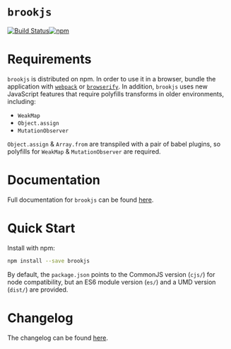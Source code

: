# `brookjs`

[![Build Status](https://travis-ci.org/valtech-nyc/brookjs.svg?branch=master)](https://travis-ci.org/valtech-nyc/brookjs)[![npm](https://img.shields.io/npm/v/brookjs.svg)](https://www.npmjs.com/package/brookjs)

# Requirements

`brookjs` is distributed on npm. In order to use it in a browser, bundle the application with [`webpack`][webpack] or [`browserify`][browserify]. In addition, `brookjs` uses new JavaScript features that require polyfills transforms in older environments, including:

* `WeakMap`
* `Object.assign`
* `MutationObserver`

`Object.assign` & `Array.from` are transpiled with a pair of babel plugins, so polyfills for `WeakMap` & `MutationObserver` are required.

# Documentation

Full documentation for `brookjs` can be found [here][docs].

# Quick Start

Install with npm:

```bash
npm install --save brookjs
```

By default, the `package.json` points to the CommonJS version (`cjs/`) for node compatibility, but an ES6 module version (`es/`) and a UMD version (`dist/`) are provided.

# Changelog

The changelog can be found [here][changelog].

  [webpack]: https://webpack.github.io/
  [browserify]: http://browserify.org/
  [babel]: https://babeljs.io/
  [semver]: http://semver.org/
  [docs]: https://valtech-nyc.github.io/brookjs/
  [changelog]: valtech-nyc.github.io/brookjs/changelog.html
